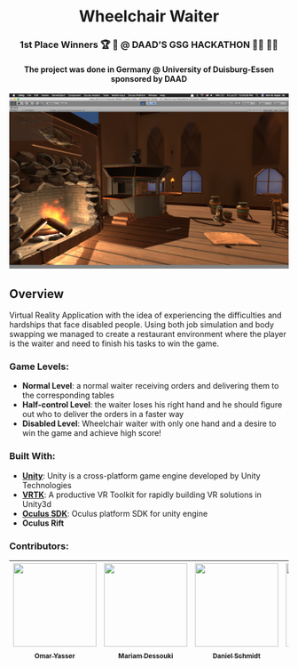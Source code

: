 <h1 align=center> Wheelchair Waiter </h1>
<h3 align=center> 1st Place Winners 🏆 🏅 @ DAAD’S GSG HACKATHON 👨‍💻 👩‍💻</h3>
<h4 align=center> The project was done in Germany @ University of Duisburg-Essen sponsored by DAAD </h4>
<div align="center">
	<img src="pic.png" alt="Wheelchair Waiter Pic">
</div>

## Overview
Virtual Reality Application with the idea of experiencing the difficulties and hardships that face disabled people.
Using both job simulation and body swapping we managed to create a restaurant environment where the player is the waiter and need to finish his tasks to win the game.

### Game Levels:
- **Normal Level**: a normal waiter receiving orders and delivering them to the corresponding tables
- **Half-control Level**: the waiter loses his right hand and he should figure out who to deliver the orders in a faster way
- **Disabled Level**: Wheelchair waiter with only one hand and a desire to win the game and achieve high score!


### Built With:
- [**Unity**](https://unity3d.com/): Unity is a cross-platform game engine developed by Unity Technologies
- [**VRTK**](https://github.com/thestonefox/VRTK): A productive VR Toolkit for rapidly building VR solutions in Unity3d
- [**Oculus SDK**](https://developer.oculus.com/): Oculus platform SDK for unity engine
- **Oculus Rift**

### Contributors:

| [<img src="https://avatars0.githubusercontent.com/u/13997703" width="150px;" height="150px;"/><br /><sub><b>Omar Yasser</b></sub>](https://github.com/omaryasser) | [<img src="https://avatars0.githubusercontent.com/u/36165800" width="150px;" height="150px;"/><br /><sub><b>Mariam Dessouki</b></sub>](https://github.com/Mariam-Dessouki) | [<img src="https://avatars0.githubusercontent.com/u/41695087" width="150px;" height="150px;"/><br /><sub><b>Daniel Schmidt</b></sub>](https://github.com/DanielSchmidt123) | [<img src="https://avatars0.githubusercontent.com/u/18689888" width="150px;" height="150px;"/><br /><sub><b>Amr M. Kayid</b></sub>](https://github.com/AmrMKayid)|
| :---: | :---: | :---: | :---: |
